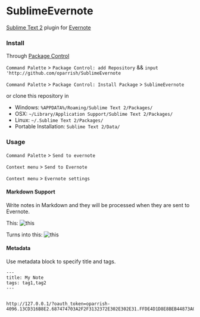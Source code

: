 SublimeEvernote
===============

[Sublime Text 2](http://www.sublimetext.com/2) plugin for [Evernote](http://www.evernote.com) 


### Install

Through [Package Control](http://wbond.net/sublime_packages/package_control)

`Command Palette` > `Package Control: add Repository` && `input 'http://github.com/oparrish/SublimeEvernote`

`Command Palette` > `Package Control: Install Package` > `SublimeEvernote`

or clone this repository in

* Windows: `%APPDATA%/Roaming/Sublime Text 2/Packages/`
* OSX: `~/Library/Application Support/Sublime Text 2/Packages/`
* Linux: `~/.Sublime Text 2/Packages/`
* Portable Installation: `Sublime Text 2/Data/`

### Usage

`Command Palette` > `Send to evernote`

`Context menu` > `Send to Evernote`

`Context menu` > `Evernote settings`

#### Markdown Support ####

Write notes in Markdown and they will be processed when they are sent to Evernote.

This:
![this](https://dl.dropbox.com/u/643062/SublimeEvernoteScreenshots/Markdown.png)

Turns into this:
![this](https://dl.dropbox.com/u/643062/SublimeEvernoteScreenshots/Evernote.png)

#### Metadata ####

Use metadata block to specify title and tags.

    ---
    title: My Note
    tags: tag1,tag2
    ---


    http://127.0.0.1/?oauth_token=oparrish-4096.13CD316B8E2.687474703A2F2F3132372E302E302E31.FFDE4D1D8E8BEB44873A064E7DEAD2BC&oauth_verifier=4DFD95C896151EF579B00B94F69F17DC